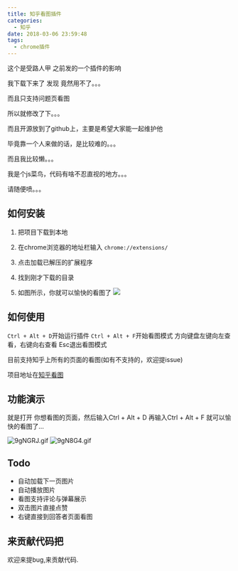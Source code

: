 ```yaml
---
title: 知乎看图插件
categories:
  - 知乎
date: 2018-03-06 23:59:48
tags:
  - chrome插件
---
```


这个是受路人甲 之前发的一个插件的影响

我下载下来了 发现 竟然用不了。。。

而且只支持问题页看图

所以就修改了下。。。

而且开源放到了github上，主要是希望大家能一起维护他

毕竟靠一个人来做的话，是比较难的。。。

而且我比较懒。。。

我是个js菜鸟，代码有啥不忍直视的地方。。。

请随便喷。。。


## 如何安装

1. 把项目下载到本地

2. 在chrome浏览器的地址栏输入 `chrome://extensions/`
3. 点击加载已解压的扩展程序
4. 找到刚才下载的目录
5. 如图所示，你就可以愉快的看图了
![](http://ww1.sinaimg.cn/large/cfc08357gy1fp3edo75urj20mb05g3yr.jpg)


## 如何使用

`Ctrl + Alt + D`开始运行插件
`Ctrl + Alt + F`开始看图模式
方向键盘左键向左查看，右键向右查看
Esc退出看图模式

目前支持知乎上所有的页面的看图(如有不支持的，欢迎提issue)

项目地址在[知乎看图](https://github.com/jin10086/zhihukantu)

## 功能演示

就是打开 你想看图的页面，然后输入Ctrl + Alt + D 
再输入Ctrl + Alt + F 就可以愉快的看图了...

![9gNGRJ.gif](http://wx1.sinaimg.cn/mw690/cfc08357gy1fp45ejqpryg20dc07i4qs.gif)
![9gN8G4.gif](http://wx2.sinaimg.cn/mw690/cfc08357gy1fp45f3pgl1g20dc07i7wj.gif)

## Todo
- 自动加载下一页图片
- 自动播放图片
- 看图支持评论与弹幕展示
- 双击图片直接点赞
- 右键直接到回答者页面看图


## 来贡献代码把

欢迎来提bug,来贡献代码.
